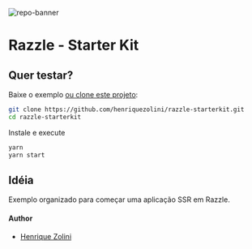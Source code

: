![repo-banner](https://user-images.githubusercontent.com/4060187/28923990-050a32d4-782e-11e7-9da7-574ce5a8b455.png)

# Razzle - Starter Kit

## Quer testar?

Baixe o exemplo [ou clone este projeto](https://github.com/henriquezolini/razzle-starterkit.git):

```bash
git clone https://github.com/henriquezolini/razzle-starterkit.git
cd razzle-starterkit
```

Instale e execute

```bash
yarn
yarn start
```

## Idéia

Exemplo organizado para começar uma aplicação SSR em Razzle.

#### Author

* [Henrique Zolini](https://instagram.com/henriquezolini)

